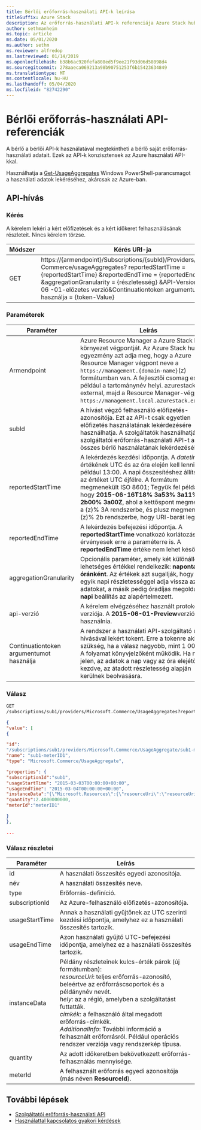 ```yaml
---
title: Bérlői erőforrás-használati API-k leírása
titleSuffix: Azure Stack
description: Az erőforrás-használati API-k referenciája Azure Stack hub használati adatainak beolvasása.
author: sethmanheim
ms.topic: article
ms.date: 05/01/2020
ms.author: sethm
ms.reviewer: alfredop
ms.lastreviewed: 01/14/2019
ms.openlocfilehash: b38b6ac920fefa808ed5f9ee21f93d06d58098d4
ms.sourcegitcommit: 278aaeca069213a98b90751253f6b15423634849
ms.translationtype: MT
ms.contentlocale: hu-HU
ms.lasthandoff: 05/04/2020
ms.locfileid: "82742290"
---
```

# <a name="tenant-resource-usage-api-reference"></a>Bérlői erőforrás-használati API-referenciák

A bérlő a bérlői API-k használatával megtekintheti a bérlő saját erőforrás-használati adatait. Ezek az API-k konzisztensek az Azure használati API-kkal.

Használhatja a [Get-UsageAggregates](/powershell/module/azurerm.usageaggregates/get-usageaggregates) Windows PowerShell-parancsmagot a használati adatok lekéréséhez, akárcsak az Azure-ban.

## <a name="api-call"></a>API-hívás

### <a name="request"></a>Kérés

A kérelem lekéri a kért előfizetések és a kért időkeret felhasználásának részleteit. Nincs kérelem törzse.

| **Módszer** | **Kérés URI-ja** |
| --- | --- |
| GET |https://{armendpoint}/Subscriptions/{subId}/Providers/Microsoft. Commerce/usageAggregates? reportedStartTime = {reportedStartTime} &reportedEndTime = {reportedEndTime} &aggregationGranularity = {részletesség} &API-Version = 2015-06 -01-előzetes verzió&Continuationtoken argumentumot használja = {token-Value} |

### <a name="parameters"></a>Paraméterek

| **Paraméter** | **Leírás** |
| --- | --- |
| Armendpoint |Azure Resource Manager a Azure Stack hub-környezet végpontját. Az Azure Stack hub-egyezmény azt adja meg, hogy a Azure Resource Manager végpont neve a `https://management.{domain-name}`(z) formátumban van. A fejlesztői csomag esetében például a tartománynév helyi. azurestack. external, majd a Resource Manager-végpont `https://management.local.azurestack.external`. |
| subId |A hívást végző felhasználó előfizetés-azonosítója. Ezt az API-t csak egyetlen előfizetés használatának lekérdezésére használhatja. A szolgáltatók használhatják a szolgáltatói erőforrás-használati API-t az összes bérlő használatának lekérdezéséhez. |
| reportedStartTime |A lekérdezés kezdési időpontja. A *datetime* értékének UTC és az óra elején kell lennie; például 13:00. A napi összesítéshez állítsa ezt az értéket UTC éjfélre. A formátum megmenekült ISO 8601; Tegyük fel például, hogy **2015-06-16T18% 3a53% 3a11% 2b00% 3a00Z**, ahol a kettőspont megmenekült a (z)% 3A rendszerbe, és plusz megmenekült a (z)% 2b rendszerbe, hogy URI-barát legyen |
| reportedEndTime |A lekérdezés befejezési időpontja. A **reportedStartTime** vonatkozó korlátozások érvényesek erre a paraméterre is. A **reportedEndTime** értéke nem lehet későbbi. |
| aggregationGranularity |Opcionális paraméter, amely két különálló lehetséges értékkel rendelkezik: **naponta** és **óránként**. Az értékek azt sugallják, hogy az egyik napi részletességgel adja vissza az adatokat, a másik pedig óradíjas megoldás. A **napi** beállítás az alapértelmezett. |
| api-verzió |A kérelem elvégzéséhez használt protokoll verziója. A **2015-06-01-Preview**verziót kell használnia. |
| Continuationtoken argumentumot használja |A rendszer a használati API-szolgáltató utolsó hívásával lekért tokent. Erre a tokenre akkor van szükség, ha a válasz nagyobb, mint 1 000 sor. A folyamat könyvjelzőként működik. Ha nincs jelen, az adatok a nap vagy az óra elejétől kezdve, az átadott részletesség alapján kerülnek beolvasásra. |

### <a name="response"></a>Válasz

```html
GET
/subscriptions/sub1/providers/Microsoft.Commerce/UsageAggregates?reportedStartTime=reportedStartTime=2014-05-01T00%3a00%3a00%2b00%3a00&reportedEndTime=2015-06-01T00%3a00%3a00%2b00%3a00&aggregationGranularity=Daily&api-version=1.0
```

```json
{
"value": [
{

"id":
"/subscriptions/sub1/providers/Microsoft.Commerce/UsageAggregate/sub1-meterID1",
"name": "sub1-meterID1",
"type": "Microsoft.Commerce/UsageAggregate",

"properties": {
"subscriptionId":"sub1",
"usageStartTime": "2015-03-03T00:00:00+00:00",
"usageEndTime": "2015-03-04T00:00:00+00:00",
"instanceData":"{\"Microsoft.Resources\":{\"resourceUri\":\"resourceUri1\",\"location\":\"Alaska\",\"tags\":null,\"additionalInfo\":null}}",
"quantity":2.4000000000,
"meterId":"meterID1"

}
},

...
```

### <a name="response-details"></a>Válasz részletei

| **Paraméter** | **Leírás** |
| --- | --- |
| id |A használati összesítés egyedi azonosítója. |
| név |A használati összesítés neve. |
| type |Erőforrás-definíció. |
| subscriptionId |Az Azure-felhasználó előfizetés-azonosítója. |
| usageStartTime |Annak a használati gyűjtőnek az UTC szerinti kezdési időpontja, amelyhez ez a használati összesítés tartozik. |
| usageEndTime |Azon használati gyűjtő UTC-befejezési időpontja, amelyhez ez a használati összesítés tartozik. |
| instanceData |Példány részleteinek kulcs-érték párok (új formátumban):<br>  *resourceUri*: teljes erőforrás-azonosító, beleértve az erőforráscsoportok és a példánynév nevét. <br>  *hely*: az a régió, amelyben a szolgáltatást futtatták. <br>  *címkék*: a felhasználó által megadott erőforrás-címkék. <br>  *AdditionalInfo*: További információ a felhasznált erőforrásról. Például operációs rendszer verziója vagy rendszerkép típusa. |
| quantity |Az adott időkeretben bekövetkezett erőforrás-felhasználás mennyisége. |
| meterId |A felhasznált erőforrás egyedi azonosítója (más néven **ResourceId**). |

## <a name="next-steps"></a>További lépések

- [Szolgáltatói erőforrás-használati API](azure-stack-provider-resource-api.md)
- [Használattal kapcsolatos gyakori kérdések](azure-stack-usage-related-faq.md)
